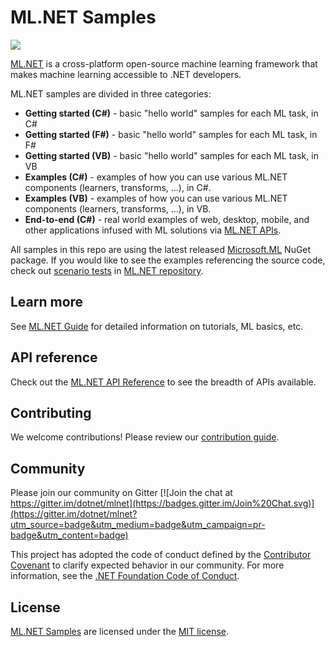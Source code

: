 # ML.NET Samples

[![](https://dotnet.visualstudio.com/_apis/public/build/definitions/9ee6d478-d288-47f7-aacc-f6e6d082ae6d/22/badge)](https://dotnet.visualstudio.com/public/_build/index?definitionId=22 )

[ML.NET](https://www.microsoft.com/net/learn/apps/machine-learning-and-ai/ml-dotnet) is a cross-platform open-source machine learning framework that makes machine learning accessible to .NET developers.

ML.NET samples are divided in three categories:
* **Getting started (C#)** - basic "hello world" samples for each ML task, in C#
* **Getting started (F#)** - basic "hello world" samples for each ML task, in F#
* **Getting started (VB)** - basic "hello world" samples for each ML task, in VB
* **Examples (C#)** -  examples of how you can use various ML.NET components (learners, transforms, ...), in C#.
* **Examples (VB)** -  examples of how you can use various ML.NET components (learners, transforms, ...), in VB.
* **End-to-end  (C#)** - real world examples of web, desktop, mobile, and other applications infused with ML solutions via [ML.NET APIs](https://docs.microsoft.com/dotnet/api/?view=ml-dotnet).

All samples in this repo are using the latest released  [Microsoft.ML](https://www.nuget.org/packages/Microsoft.ML/) NuGet package. If you would like to see the examples referencing the source code, check out [scenario tests](https://github.com/dotnet/machinelearning/tree/master/test/Microsoft.ML.Tests/Scenarios) in [ML.NET repository](https://github.com/dotnet/machinelearning).

## Learn more

See [ML.NET Guide](https://docs.microsoft.com/en-us/dotnet/machine-learning/) for detailed information on tutorials, ML basics, etc.

## API reference

Check out the [ML.NET API Reference](https://docs.microsoft.com/dotnet/api/?view=ml-dotnet) to see the breadth of APIs available.

## Contributing

We welcome contributions! Please review our [contribution guide](CONTRIBUTING.md).

## Community

Please join our community on Gitter [![Join the chat at https://gitter.im/dotnet/mlnet](https://badges.gitter.im/Join%20Chat.svg)](https://gitter.im/dotnet/mlnet?utm_source=badge&utm_medium=badge&utm_campaign=pr-badge&utm_content=badge)

This project has adopted the code of conduct defined by the [Contributor Covenant](http://contributor-covenant.org/) to clarify expected behavior in our community.
For more information, see the [.NET Foundation Code of Conduct](https://dotnetfoundation.org/code-of-conduct).

## License

[ML.NET Samples](https://github.com/dotnet/machinelearning-samples) are licensed under the [MIT license](LICENSE).
